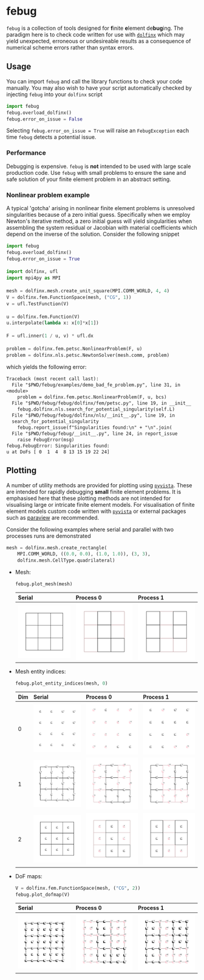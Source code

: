 # febug

`febug` is a collection of tools designed for **f**inite **e**lement 
de**bug**ing. The paradigm here is to check code written for use with 
[`dolfinx`](https://github.com/FEniCS/dolfinx) which may yield unexpected, 
erroneous or undesireable results as a consequence of numerical scheme 
errors rather than syntax errors.

## Usage

You can import `febug` and call the library functions to check your code
manually. You may also wish to have your script automatically checked
by injecting `febug` into your `dolfinx` script

```python
import febug
febug.overload_dolfinx()
febug.error_on_issue = False
```

Selecting `febug.error_on_issue = True` will raise an `FebugException` each 
time `febug` detects a potential issue.

### Performance

Debugging is expensive. `febug` is **not** intended to be used with large scale 
production code. Use `febug` with small problems to ensure the sane and safe 
solution of your finite element problem in an abstract setting.

### Nonlinear problem example

A typical 'gotcha' arising in nonlinear finite element problems is 
unresolved singularities because of a zero initial guess. Specifically when 
we employ Newton's iterative method, a zero initial guess will yield 
singularities when assembling the system residual or Jacobian with material 
coefficients which depend on the inverse of the solution. Consider the 
following snippet

```python
import febug
febug.overload_dolfinx()
febug.error_on_issue = True

import dolfinx, ufl
import mpi4py as MPI

mesh = dolfinx.mesh.create_unit_square(MPI.COMM_WORLD, 4, 4)
V = dolfinx.fem.FunctionSpace(mesh, ("CG", 1))
v = ufl.TestFunction(V)

u = dolfinx.fem.Function(V)
u.interpolate(lambda x: x[0]*x[1])

F = ufl.inner(1 / u, v) * ufl.dx

problem = dolfinx.fem.petsc.NonlinearProblem(F, u)
problem = dolfinx.nls.petsc.NewtonSolver(mesh.comm, problem)
```

which yields the following error:

```
Traceback (most recent call last):
  File "$PWD/febug/examples/demo_bad_fe_problem.py", line 31, in <module>
    problem = dolfinx.fem.petsc.NonlinearProblem(F, u, bcs)
  File "$PWD/febug/febug/dolfinx/fem/petsc.py", line 19, in __init__
    febug.dolfinx.nls.search_for_potential_singularity(self.L)
  File "$PWD/febug/febug/dolfinx/nls/__init__.py", line 19, in 
  search_for_potential_singularity
    febug.report_issue(f"Singularities found:\n" + "\n".join(
  File "$PWD/febug/febug/__init__.py", line 24, in report_issue
    raise FebugError(msg)
febug.FebugError: Singularities found:
u at DoFs [ 0  1  4  8 13 15 19 22 24]
```

## Plotting

A number of utility methods are provided for plotting using
[`pyvista`](https://github.com/pyvista/pyvista). These are intended for rapidly
debugging **small** finite element problems. It is emphasised here that these
plotting methods are not intended for visualising large or intricate finite
element models. For visualisation of finite element models custom code written
with [`pyvista`](https://github.com/pyvista/pyvista) or external packages such
as [paraview](https://www.paraview.org/) are recommended.

Consider the following examples where serial and parallel with two processes
runs are demonstrated

```python
mesh = dolfinx.mesh.create_rectangle(
    MPI.COMM_WORLD, ((0.0, 0.0), (1.0, 1.0)), (3, 3),
    dolfinx.mesh.CellType.quadrilateral)
```

- Mesh:

    ```python
    febug.plot_mesh(mesh)
    ```

    | Serial    | Process 0 | Process 1 |
    | --------- | --------- | --------- |
    | ![Mesh plot](res/img/mesh.png) | ![Mesh plot rank0](res/img/mesh_p0_s2.png) | ![Mesh plot rank0](res/img/mesh_p1_s2.png) |

- Mesh entity indices:

    ```python
    febug.plot_entity_indices(mesh, 0)
    ```

    | Dim | Serial    | Process 0 | Process 1 |
    | --- | --------- | --------- | --------- |
    | 0 | ![Mesh plot](res/img/entity_indices_0.png) | ![Mesh plot rank0](res/img/entity_indices_0_p0_s2.png) | ![Mesh plot rank0](res/img/entity_indices_0_p1_s2.png) |
    | 1 | ![Mesh plot](res/img/entity_indices_1.png) | ![Mesh plot rank0](res/img/entity_indices_1_p0_s2.png) | ![Mesh plot rank0](res/img/entity_indices_1_p1_s2.png) |
    | 2 | ![Mesh plot](res/img/entity_indices_2.png) | ![Mesh plot rank0](res/img/entity_indices_2_p0_s2.png) | ![Mesh plot rank0](res/img/entity_indices_2_p1_s2.png) |

- DoF maps:

    ```python
    V = dolfinx.fem.FunctionSpace(mesh, ("CG", 2))
    febug.plot_dofmap(V)
    ```

    | Serial    | Process 0 | Process 1 |
    | --------- | --------- | --------- |
    | ![Mesh plot](res/img/dofmap.png) | ![Mesh plot rank0](res/img/dofmap_p0_s2.png) | ![Mesh plot rank0](res/img/dofmap_p1_s2.png) |

